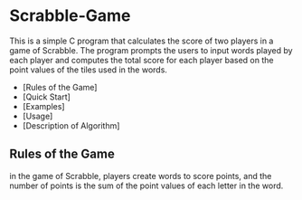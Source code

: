 # Scrabble-Game

This is a simple C program that calculates the score of two players in a game of Scrabble. 
The program prompts the users to input words played by each player and computes the total score for each player 
based on the point values of the tiles used in the words.

* [Rules of the Game]
* [Quick Start]
* [Examples]
* [Usage]
* [Description of Algorithm]

## Rules of the Game 

in the game of Scrabble, players create words to score points, 
and the number of points is the sum of the point values of each letter in the word.
